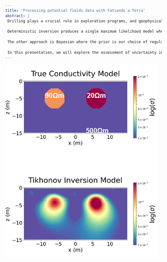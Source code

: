 ```yaml
---
title: 'Processing potential fields data with Fatiando a Terra'
abstract: |
 Drilling plays a crucial role in exploration programs, and geophysical data often aid in choosing drill locations. Electromagnetic methods, sensitive to subsurface conductivity, are commonly used to create subsurface models for this purpose. However, geophysical inversions are inherently non-unique, as multiple Earth models can fit the data. Therefore, the uncertainty in the obtained models is of interest. However, formal uncertainty quantification poses a challenge, given the difficulty in translating the ultimate decision into a mathematical framework. Our work is to aim at using a blend of deterministic and Bayesian methods to assess uncertainty.

 Deterministic inversion produces a single maximum likelihood model where one model is then used for the interpretation. In deterministic inversion, uncertainty estimates can be obtained from regularized methods via a local linearization around a reference model (Tarantola, 2005). Other regularized methods explore the model space via norms (Fournier, 2019).

 The other approach is Bayesian where the prior is our choice of regularization which then influences the uncertainty estimates in a non-linear way. Standard approaches, such as Markov Chain Monte Carlo (MCMC) and Metropolis-Hastings, sample a posterior, but are computationally prohibitive, especially for 3D EM problems. A nice feature of these methods is that they are proven to converge with sufficient iterations. Recently, the Randomize Then Optimize (RTO) approach (Bardsley, 2014) is made less computationally expensive allowing parallel sampling. Although this method introduces a bias and does not necessarily converge, the bias has been shown to be small for 1D and 2D electromagnetic problems (Blatter, 2022). For RTO and other similar efficient randomized sampling algorithms we can get the benefits of both speed and to recover uncertainty estimations.

 In this presentation, we will explore the assessment of uncertainty in inversions of magnetotelluric and DC resistivity data by utilizing various combinations of the above methods and priors. We will explore what information can be extracted from each and assess the strengths and weaknesses for addressing uncertainty-related questions relevant to mineral exploration.
---
```


![thumbnail](thumbnail.png)